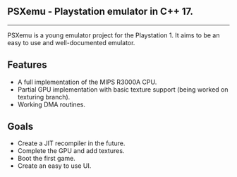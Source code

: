 ## PSXemu - Playstation emulator in C++ 17.

----

PSXemu is a young emulator project for the Playstation 1. It aims to be an easy to use and well-documented emulator. 

## Features
- A full implementation of the MIPS R3000A CPU.
- Partial GPU implementation with basic texture support (being worked on texturing branch).
- Working DMA routines.

## Goals
- Create a JIT recompiler in the future.
- Complete the GPU and add textures.
- Boot the first game.
- Create an easy to use UI.
